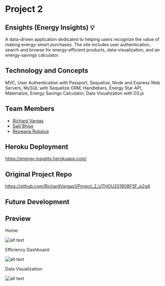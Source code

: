 # Project 2

## Ensights (Energy Insights) :bulb:
A data-driven application dedicated to helping users recognize the value of making energy-smart purchases. The site includes user authentication, search and browse for energy-efficient products, data-visualization, and an energy-savings calculator.

## Technology and Concepts 
MVC, User Authentication with Passport, Sequelize, Node and Express Web Servers, MySQL with Sequelize ORM, Handlebars, Energy Star API, Materialize, Energy Savings Calculator, Data Visualization with D3.js

## Team Members
- [Richard Vargas](https://github.com/RichardVargas1)
- [Salil Bhise](https://github.com/salilbhise)
- [Rezwana Rubaiya](https://github.com/rezwanayeem)

## Heroku Deployment
https://energy-insights.herokuapp.com/

## Original Project Repo
https://github.com/RichardVargas1/Project_2_UTHOU201808FSF_p2g4

## Future Development 

## Preview 

Home: 

![alt text](http://i66.tinypic.com/1z554ec.png)

Efficiency Dashboard:

![alt text](http://i67.tinypic.com/fu5et0.png)

Data Visualization:

![alt text](http://i65.tinypic.com/2u7wv9t.png)
